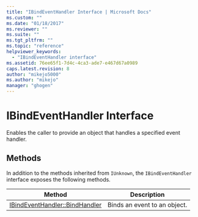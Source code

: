 ```yaml
---
title: "IBindEventHandler Interface | Microsoft Docs"
ms.custom: ""
ms.date: "01/18/2017"
ms.reviewer: ""
ms.suite: ""
ms.tgt_pltfrm: ""
ms.topic: "reference"
helpviewer_keywords:
  - "IBindEventHandler interface"
ms.assetid: 76ee65f1-7d4c-4ca3-ade7-e467d67a0989
caps.latest.revision: 8
author: "mikejo5000"
ms.author: "mikejo"
manager: "ghogen"
---
```

# IBindEventHandler Interface
Enables the caller to provide an object that handles a specified event handler.

## Methods
 In addition to the methods inherited from `IUnknown`, the `IBindEventHandler` interface exposes the following methods.

|Method|Description|
|------------|-----------------|
|[IBindEventHandler::BindHandler](../../winscript/reference/ibindeventhandler-bindhandler.md)|Binds an event to an object.|